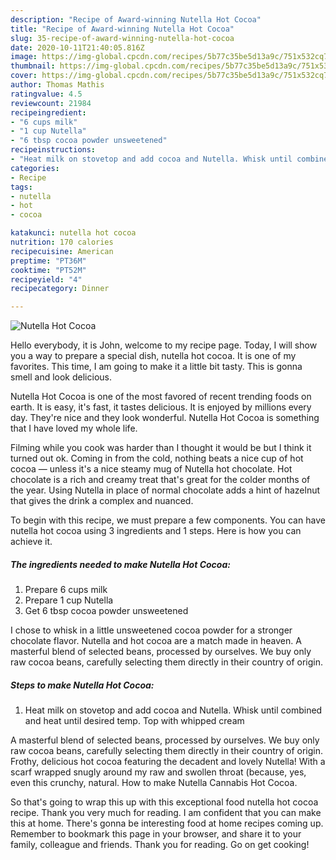 ```yaml
---
description: "Recipe of Award-winning Nutella Hot Cocoa"
title: "Recipe of Award-winning Nutella Hot Cocoa"
slug: 35-recipe-of-award-winning-nutella-hot-cocoa
date: 2020-10-11T21:40:05.816Z
image: https://img-global.cpcdn.com/recipes/5b77c35be5d13a9c/751x532cq70/nutella-hot-cocoa-recipe-main-photo.jpg
thumbnail: https://img-global.cpcdn.com/recipes/5b77c35be5d13a9c/751x532cq70/nutella-hot-cocoa-recipe-main-photo.jpg
cover: https://img-global.cpcdn.com/recipes/5b77c35be5d13a9c/751x532cq70/nutella-hot-cocoa-recipe-main-photo.jpg
author: Thomas Mathis
ratingvalue: 4.5
reviewcount: 21984
recipeingredient:
- "6 cups milk"
- "1 cup Nutella"
- "6 tbsp cocoa powder unsweetened"
recipeinstructions:
- "Heat milk on stovetop and add cocoa and Nutella. Whisk until combined and heat until desired temp. Top with whipped cream"
categories:
- Recipe
tags:
- nutella
- hot
- cocoa

katakunci: nutella hot cocoa 
nutrition: 170 calories
recipecuisine: American
preptime: "PT36M"
cooktime: "PT52M"
recipeyield: "4"
recipecategory: Dinner

---
```



![Nutella Hot Cocoa](https://img-global.cpcdn.com/recipes/5b77c35be5d13a9c/751x532cq70/nutella-hot-cocoa-recipe-main-photo.jpg)

Hello everybody, it is John, welcome to my recipe page. Today, I will show you a way to prepare a special dish, nutella hot cocoa. It is one of my favorites. This time, I am going to make it a little bit tasty. This is gonna smell and look delicious.

Nutella Hot Cocoa is one of the most favored of recent trending foods on earth. It is easy, it's fast, it tastes delicious. It is enjoyed by millions every day. They're nice and they look wonderful. Nutella Hot Cocoa is something that I have loved my whole life.

Filming while you cook was harder than I thought it would be but I think it turned out ok. Coming in from the cold, nothing beats a nice cup of hot cocoa — unless it&#39;s a nice steamy mug of Nutella hot chocolate. Hot chocolate is a rich and creamy treat that&#39;s great for the colder months of the year. Using Nutella in place of normal chocolate adds a hint of hazelnut that gives the drink a complex and nuanced.


To begin with this recipe, we must prepare a few components. You can have nutella hot cocoa using 3 ingredients and 1 steps. Here is how you can achieve it.

<!--inarticleads1-->

##### The ingredients needed to make Nutella Hot Cocoa:

1. Prepare 6 cups milk
1. Prepare 1 cup Nutella
1. Get 6 tbsp cocoa powder unsweetened


I chose to whisk in a little unsweetened cocoa powder for a stronger chocolate flavor. Nutella and hot cocoa are a match made in heaven. A masterful blend of selected beans, processed by ourselves. We buy only raw cocoa beans, carefully selecting them directly in their country of origin. 

<!--inarticleads2-->

##### Steps to make Nutella Hot Cocoa:

1. Heat milk on stovetop and add cocoa and Nutella. Whisk until combined and heat until desired temp. Top with whipped cream


A masterful blend of selected beans, processed by ourselves. We buy only raw cocoa beans, carefully selecting them directly in their country of origin. Frothy, delicious hot cocoa featuring the decadent and lovely Nutella! With a scarf wrapped snugly around my raw and swollen throat (because, yes, even this crunchy, natural. How to make Nutella Cannabis Hot Cocoa. 

So that's going to wrap this up with this exceptional food nutella hot cocoa recipe. Thank you very much for reading. I am confident that you can make this at home. There's gonna be interesting food at home recipes coming up. Remember to bookmark this page in your browser, and share it to your family, colleague and friends. Thank you for reading. Go on get cooking!
